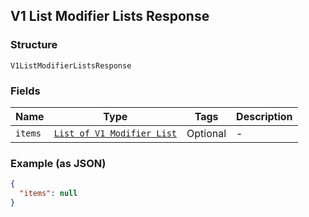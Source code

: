 ## V1 List Modifier Lists Response

### Structure

`V1ListModifierListsResponse`

### Fields

| Name | Type | Tags | Description |
|  --- | --- | --- | --- |
| `items` | [`List of V1 Modifier List`]($m/V1ModifierList) | Optional | - |

### Example (as JSON)

```json
{
  "items": null
}
```


